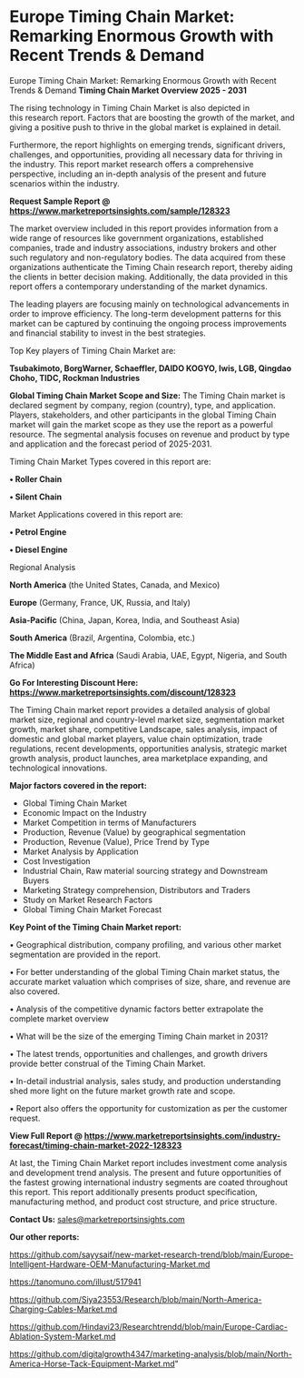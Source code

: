 # Europe Timing Chain Market: Remarking Enormous Growth with Recent Trends & Demand
Europe Timing Chain Market: Remarking Enormous Growth with Recent Trends & Demand
<Strong> Timing Chain Market Overview 2025 - 2031</strong>

The rising technology in Timing Chain Market is also depicted in this research report. Factors that are boosting the growth of the market, and giving a positive push to thrive in the global market is explained in detail.

Furthermore, the report highlights on emerging trends, significant drivers, challenges, and opportunities, providing all necessary data for thriving in the industry. This report market research offers a comprehensive perspective, including an in-depth analysis of the present and future scenarios within the industry.

<strong>Request Sample Report @ <a href=https://www.marketreportsinsights.com/sample/128323>https://www.marketreportsinsights.com/sample/128323</a></strong>

The market overview included in this report provides information from a wide range of resources like government organizations, established companies, trade and industry associations, industry brokers and other such regulatory and non-regulatory bodies. The data acquired from these organizations authenticate the Timing Chain research report, thereby aiding the clients in better decision making. Additionally, the data provided in this report offers a contemporary understanding of the market dynamics.

The leading players are focusing mainly on technological advancements in order to improve efficiency. The long-term development patterns for this market can be captured by continuing the ongoing process improvements and financial stability to invest in the best strategies.

Top Key players of Timing Chain Market are:

<strong>Tsubakimoto, BorgWarner, Schaeffler, DAIDO KOGYO, Iwis, LGB, Qingdao Choho, TIDC, Rockman Industries</strong>

<strong><b>Global Timing Chain Market Scope and Size:</b></strong>
The Timing Chain market is declared segment by company, region (country), type, and application. Players, stakeholders, and other participants in the global Timing Chain market will gain the market scope as they use the report as a powerful resource. The segmental analysis focuses on revenue and product by type and application and the forecast period of 2025-2031.

Timing Chain Market Types covered in this report are:

<strong>• Roller Chain

• Silent Chain</strong>

Market Applications covered in this report are:

<strong>• Petrol Engine

• Diesel Engine</strong> 

Regional Analysis

<strong>North America</strong> (the United States, Canada, and Mexico)

<strong>Europe</strong> (Germany, France, UK, Russia, and Italy)

<strong>Asia-Pacific</strong> (China, Japan, Korea, India, and Southeast Asia)

<strong>South America</strong> (Brazil, Argentina, Colombia, etc.)

<strong>The Middle East and Africa</strong> (Saudi Arabia, UAE, Egypt, Nigeria, and South Africa)

<strong>Go For Interesting Discount Here: <a href=https://www.marketreportsinsights.com/discount/128323>https://www.marketreportsinsights.com/discount/128323</a></strong>

The Timing Chain market report provides a detailed analysis of global market size, regional and country-level market size, segmentation market growth, market share, competitive Landscape, sales analysis, impact of domestic and global market players, value chain optimization, trade regulations, recent developments, opportunities analysis, strategic market growth analysis, product launches, area marketplace expanding, and technological innovations.

<strong><b>Major factors covered in the report:</b></strong>
<ul>
  <li>Global Timing Chain Market </li>
  <li>Economic Impact on the Industry</li>
  <li>Market Competition in terms of Manufacturers</li>
  <li>Production, Revenue (Value) by geographical segmentation</li>
  <li>Production, Revenue (Value), Price Trend by Type</li>
  <li>Market Analysis by Application</li>
  <li>Cost Investigation</li>
  <li>Industrial Chain, Raw material sourcing strategy and Downstream Buyers</li>
  <li>Marketing Strategy comprehension, Distributors and Traders</li>
  <li>Study on Market Research Factors</li>
  <li>Global Timing Chain Market Forecast</li>
</ul>

<strong><b>Key Point of the Timing Chain Market report:</b></strong>

• Geographical distribution, company profiling, and various other market segmentation are provided in the report.

• For better understanding of the global Timing Chain market status, the accurate market valuation which comprises of size, share, and revenue are also covered.

• Analysis of the competitive dynamic factors better extrapolate the complete market overview

• What will be the size of the emerging Timing Chain market in 2031?

• The latest trends, opportunities and challenges, and growth drivers provide better construal of the Timing Chain Market.

• In-detail industrial analysis, sales study, and production understanding shed more light on the future market growth rate and scope.

• Report also offers the opportunity for customization as per the customer request.

<strong><b>View Full Report @ <a href=https://www.marketreportsinsights.com/industry-forecast/timing-chain-market-2022-128323>https://www.marketreportsinsights.com/industry-forecast/timing-chain-market-2022-128323</a></b></strong>


At last, the Timing Chain Market report includes investment come analysis and development trend analysis. The present and future opportunities of the fastest growing international industry segments are coated throughout this report. This report additionally presents product specification, manufacturing method, and product cost structure, and price structure.

<strong>Contact Us:</strong>
sales@marketreportsinsights.com

<strong>Our other reports:</strong>

<a href=https://github.com/sayysaif/new-market-research-trend/blob/main/Europe-Intelligent-Hardware-OEM-Manufacturing-Market.md>https://github.com/sayysaif/new-market-research-trend/blob/main/Europe-Intelligent-Hardware-OEM-Manufacturing-Market.md</a>

<a href=https://tanomuno.com/illust/517941>https://tanomuno.com/illust/517941</a>

<a href=https://github.com/Siya23553/Research/blob/main/North-America-Charging-Cables-Market.md>https://github.com/Siya23553/Research/blob/main/North-America-Charging-Cables-Market.md</a>

<a href=https://github.com/Hindavi23/Researchtrendd/blob/main/Europe-Cardiac-Ablation-System-Market.md>https://github.com/Hindavi23/Researchtrendd/blob/main/Europe-Cardiac-Ablation-System-Market.md</a>

<a href=https://github.com/digitalgrowth4347/marketing-analysis/blob/main/North-America-Horse-Tack-Equipment-Market.md>https://github.com/digitalgrowth4347/marketing-analysis/blob/main/North-America-Horse-Tack-Equipment-Market.md</a>"
